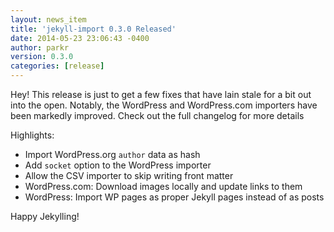 ```yaml
---
layout: news_item
title: 'jekyll-import 0.3.0 Released'
date: 2014-05-23 23:06:43 -0400
author: parkr
version: 0.3.0
categories: [release]
---
```


Hey! This release is just to get a few fixes that have lain stale for a bit
out into the open. Notably, the WordPress and WordPress.com importers have
been markedly improved. Check out the full changelog for more details

Highlights:

* Import WordPress.org `author` data as hash
* Add `socket` option to the WordPress importer
* Allow the CSV importer to skip writing front matter
* WordPress.com: Download images locally and update links to them
* WordPress: Import WP pages as proper Jekyll pages instead of as posts

Happy Jekylling!
